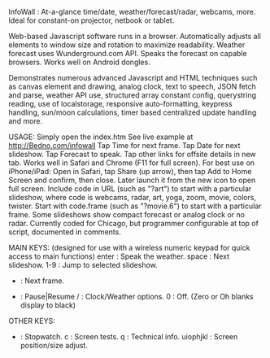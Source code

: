 InfoWall : At-a-glance time/date, weather/forecast/radar, webcams, more. Ideal for constant-on projector, netbook or tablet.

Web-based Javascript software runs in a browser. Automatically adjusts all elements to window size and rotation to maximize readability. Weather forecast uses Wunderground.com API. Speaks the forecast on capable browsers. Works well on Android dongles.

Demonstrates numerous advanced Javascript and HTML techniques such as canvas element and drawing, analog clock, text to speech, JSON fetch and parse, weather API use, structured array constant config, querystring reading, use of localstorage, responsive auto-formatting, keypress handling, sun/moon calculations, timer based centralized update handling and more.

USAGE:
  Simply open the index.htm
  See live example at http://Bedno.com/infowall
  Tap Time for next frame. Tap Date for next slideshow. Tap Forecast to speak.
  Tap other links for offsite details in new tab.
  Works well in Safari and Chrome (F11 for full screen). For best use on iPhone/iPad: Open in Safari, tap Share (up arrow), then tap Add to Home Screen and confirm, then close. Later launch it from the new icon to open full screen.
  Include code in URL (such as "?art") to start with a particular slideshow, where code is webcams, radar, art, yoga, zoom, movie, colors, twister. Start with code.frame (such as "?movie.6") to start with a particular frame. Some slideshows show compact forecast or analog clock or no radar. Currently coded for Chicago, but programmer configurable at top of script, documented in comments.

MAIN KEYS: (designed for use with a wireless numeric keypad for quick access to main functions)
  enter : Speak the weather.
  space : Next slideshow.
  1-9 : Jump to selected slideshow.
  + : Next frame.
  - : Pause|Resume
  / : Clock/Weather options.
  0 : Off. (Zero or Oh blanks display to black)

OTHER KEYS:
  * : Stopwatch.
  c : Screen tests.
  q : Technical info.
  uiophjkl : Screen position/size adjust.
